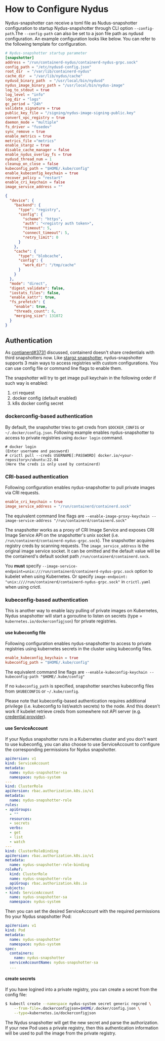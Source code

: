 # How to Configure Nydus

Nydus-snapshotter can receive a toml file as Nudus-snapshotter configuration to startup Nydus-snapshotter
through CLI option `--config-path`.The `--config-path` can also be set to a json file path as nydusd configuration.
An example configuration looks like below.
You can refer to the following template for configuration.

```toml
# Nydus-snapshotter startup parameter
[snapshotter]
address = "/run/containerd-nydus/containerd-nydus-grpc.sock"
config_path = "/etc/nydusd-config.json" 
root_dir  = "/var/lib/containerd-nydus"
cache_dir  = "/var/lib/nydus/cache"
nydusd_binary_path  = "/usr/local/bin/nydusd"
nydus_image_binary_path = "/usr/local/bin/nydus-image"
log_to_stdout = true
log_level = "info"
log_dir = "logs"
gc_period = "24h"
validate_signature = true
public_key_file = "/signing/nydus-image-signing-public.key"
convert_vpc_registry = true
daemon_mode = "multiple"
fs_driver = "fusedev"
sync_remove = true
enable_metrics = true
metrics_file ="metrics"
enable_stargz = true
disable_cache_manager = false
enable_nydus_overlay_fs = true
nydusd_thread_num = 1
cleanup_on_close = false
kubeconfig_path = "$HOME/.kube/config"
enable_kubeconfig_keychain = true
recover_policy = "restart"
enable_cri_keychain = false
image_service_address = ""
```

```json
{
  "device": {
    "backend": {
      "type": "registry",
      "config": {
        "scheme": "https",
        "auth": "<registry auth token>",
        "timeout": 5,
        "connect_timeout": 5,
        "retry_limit": 0
      }
    },
    "cache": {
      "type": "blobcache",
      "config": {
        "work_dir": "/tmp/cache"
      }
    }
  },
  "mode": "direct",
  "digest_validate": false,
  "iostats_files": false,
  "enable_xattr": true,
  "fs_prefetch": {
    "enable": true,
    "threads_count": 6,
    "merging_size": 131072
  }
}
```


## Authentication
As [contianerd#3731](https://github.com/containerd/containerd/issues/3731) discussed, containerd doesn't share credentials with third snapshotters now. Like [stargz snapshotter](https://github.com/containerd/stargz-snapshotter/blob/main/docs/overview.md#authentication), nydus-snapshotter supports 3 main ways to access registries with custom configurations. You can use config file or command line flags to enable them.

The snapshotter will try to get image pull keychain in the following order if such way is enabled:

1. cri request
2. docker config (default enabled)
3. k8s docker config secret

### dockerconfig-based authentication

By default, the snapshotter tries to get creds from `$DOCKER_CONFIG` or `~/.docker/config.json`.
Following example enables nydus-snapshotter to access to private registries using `docker login` command. 

```console
# docker login
(Enter username and password)
# crictl pull --creds USERNAME[:PASSWORD] docker.io/<your-repository>/ubuntu:22.04
(Here the creds is only used by containerd)
```

### CRI-based authentication

Following configuration enables nydus-snapshotter to pull private images via CRI requests.

```toml
enable_cri_keychain = true
image_service_address = "/run/containerd/containerd.sock"
```

The equivalent command line flags are `--enable-image-proxy-keychain --image-service-address "/run/containerd/containerd.sock"`

The snapshotter works as a proxy of CRI Image Service and exposes CRI Image Service API on the snapshotter's unix socket (i.e. `/run/containerd/containerd-nydus-grpc.sock`). The snapshotter acquires registry creds by scanning requests.
The `image_service_address` is the original image service socket. It can be omitted and the default value will be the containerd's default socket path `/run/containerd/containerd.sock`.


You **must** specify `--image-service-endpoint=unix:///run/containerd/containerd-nydus-grpc.sock` option to kubelet when using Kubernetes. Or specify `image-endpoint: "unix:////run/containerd/containerd-nydus-grpc.sock"` in `crictl.yaml` when using crictl.

### kubeconfig-based authentication

This is another way to enable lazy pulling of private images on Kubernetes, Nydus snapshotter will start a goroutine to listen on secrets (type = `kubernetes.io/dockerconfigjson`) for private registries.

#### use kubeconfig file

Following configuration enables nydus-snapshotter to access to private registries using kubernetes secrets in the cluster using kubeconfig files.

```toml
enable_kubeconfig_keychain = true
kubeconfig_path = "$HOME/.kube/config"
```
The equivalent command line flags are `--enable-kubeconfig-keychain --kubeconfig-path "$HOME/.kube/config"`

If no `kubeconfig_path` is specified, snapshotter searches kubeconfig files from `$KUBECONFIG` or `~/.kube/config`.

Please note that kubeconfig-based authentication requires additional privilege (i.e. kubeconfig to list/watch secrets) to the node.
And this doesn't work if kubelet retrieve creds from somewhere not API server (e.g. [credential provider](https://kubernetes.io/docs/tasks/kubelet-credential-provider/kubelet-credential-provider/)).

#### use ServiceAccount

If your Nydus snapshotter runs in a Kubernetes cluster and you don't want to use kubeconfig, you can also choose to use ServiceAccount to configure the corresponding permissions for Nydus snapshotter.

```yaml
apiVersion: v1
kind: ServiceAccount
metadata:
  name: nydus-snapshotter-sa
  namespace: nydus-system
---
kind: ClusterRole
apiVersion: rbac.authorization.k8s.io/v1
metadata:
  name: nydus-snapshotter-role
rules:
- apiGroups:
  - ""
  resources:
  - secrets
  verbs:
  - get
  - list
  - watch
---
kind: ClusterRoleBinding
apiVersion: rbac.authorization.k8s.io/v1
metadata:
  name: nydus-snapshotter-role-binding
roleRef:
  kind: ClusterRole
  name: nydus-snapshotter-role
  apiGroup: rbac.authorization.k8s.io
subjects:
- kind: ServiceAccount
  name: nydus-snapshotter-sa
  namespace: nydus-system
```

Then you can set the desired ServiceAccount with the required permissions fro your Nydus snapshotter Pod:

```yaml
apiVersion: v1
kind: Pod
metadata:
  name: nydus-snapshotter
  namespace: nydus-system
spec:
  containers:
    name: nydus-snapshotter
  serviceAccountName: nydus-snapshotter-sa
  ...
```

#### create secrets

If you have logined into a private registry, you can create a secret from the config file:

```bash
$ kubectl create --namespace nydus-system secret generic regcred \
    --from-file=.dockerconfigjson=$HOME/.docker/config.json \
    --type=kubernetes.io/dockerconfigjson
```

The Nydus snapshotter will get the new secret and parse the authorization. If your new Pod uses a private registry, then this authentication information will be used to pull the image from the private registry.
